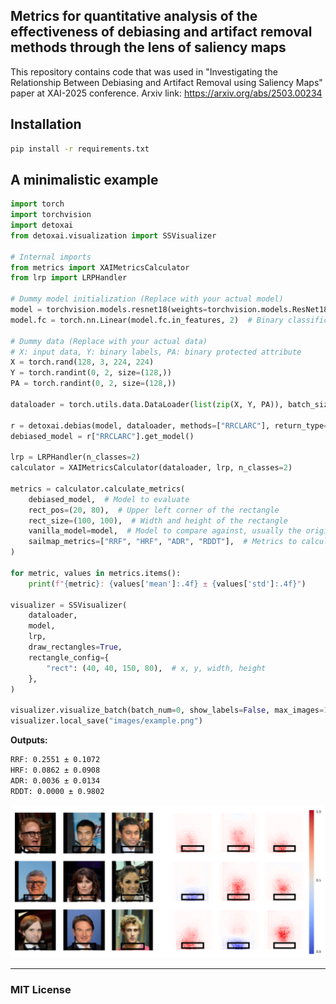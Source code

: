 ## Metrics for quantitative analysis of the effectiveness of debiasing and artifact removal methods through the lens of saliency maps

This repository contains code that was used in "Investigating the Relationship Between Debiasing and Artifact Removal using Saliency Maps" paper at XAI-2025 conference. Arxiv link: https://arxiv.org/abs/2503.00234


## Installation

```bash
pip install -r requirements.txt
```

## A minimalistic example
```python
import torch
import torchvision
import detoxai
from detoxai.visualization import SSVisualizer

# Internal imports
from metrics import XAIMetricsCalculator
from lrp import LRPHandler

# Dummy model initialization (Replace with your actual model)
model = torchvision.models.resnet18(weights=torchvision.models.ResNet18_Weights.DEFAULT)
model.fc = torch.nn.Linear(model.fc.in_features, 2)  # Binary classification

# Dummy data (Replace with your actual data)
# X: input data, Y: binary labels, PA: binary protected attribute
X = torch.rand(128, 3, 224, 224)
Y = torch.randint(0, 2, size=(128,))
PA = torch.randint(0, 2, size=(128,))

dataloader = torch.utils.data.DataLoader(list(zip(X, Y, PA)), batch_size=32)

r = detoxai.debias(model, dataloader, methods=["RRCLARC"], return_type="all")
debiased_model = r["RRCLARC"].get_model()

lrp = LRPHandler(n_classes=2)
calculator = XAIMetricsCalculator(dataloader, lrp, n_classes=2)

metrics = calculator.calculate_metrics(
    debiased_model,  # Model to evaluate
    rect_pos=(20, 80),  # Upper left corner of the rectangle
    rect_size=(100, 100),  # Width and height of the rectangle
    vanilla_model=model,  # Model to compare against, usually the original model
    sailmap_metrics=["RRF", "HRF", "ADR", "RDDT"],  # Metrics to calculate
)

for metric, values in metrics.items():
    print(f"{metric}: {values['mean']:.4f} ± {values['std']:.4f}")

visualizer = SSVisualizer(
    dataloader,
    model,
    lrp,
    draw_rectangles=True,
    rectangle_config={
        "rect": (40, 40, 150, 80),  # x, y, width, height
    },
)

visualizer.visualize_batch(batch_num=0, show_labels=False, max_images=16)
visualizer.local_save("images/example.png")
```

**Outputs:**
```bash
RRF: 0.2551 ± 0.1072
HRF: 0.0862 ± 0.0908
ADR: 0.0036 ± 0.0134
RDDT: 0.0000 ± 0.9802
```
![Example of result visualization with detoxai](images/example-readme.png)



***
### MIT License
